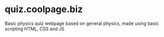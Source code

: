 # quiz.coolpage.biz
Basic physics quiz webpage based on general physics, made using basic scripting HTML, CSS and JS
